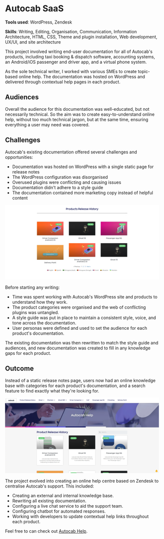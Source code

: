 # Autocab SaaS

**Tools used**: WordPress, Zendesk

**Skills**: Writing, Editing, Organisation, Communication, Information Architecture, HTML, CSS, Theme and plugin installation, Web development, UX/UI, and site architecture

This project involved writing end-user documentation for all of Autocab's products, including taxi booking & dispatch software, accounting systems, an Android/iOS passenger and driver app, and a virtual phone system. 

As the sole technical writer, I worked with various SMEs to create topic-based online help. The documentation was hosted on WordPress and delivered through contextual help pages in each product. 

## Audiences

Overall the audience for this documentation was well-educated, but not necessarily technical. So the aim was to create easy-to-understand online help, without too much technical jargon, but at the same time, ensuring everything a user may need was covered. 

## Challenges

Autocab's existing documentation offered several challenges and opportunities:

* Documentation was hosted on WordPress with a single static page for release notes
* The WordPress configuration was disorganised
* Overused plugins were conflicting and causing issues
* Documentation didn't adhere to a style guide
* The documentation contained more marketing copy instead of helpful content 

![Screenshot of Autocab's documentation website](img/autocab-wp-before.webp)

Before starting any writing:

* Time was spent working with Autocab's WordPress site and products to understand how they work.
* The product categories were organised and the web of conflicting plugins was untangled.
* A style guide was put in place to maintain a consistent style, voice, and tone across the documentation.
* User personas were defined and used to set the audience for each product's documentation.

The existing documentation was then rewritten to match the style guide and audiences, and new documentation was created to fill in any knowledge gaps for each product.

## Outcome 

Instead of a static release notes page, users now had an online knowledge base with categories for each product's documentation, and a search feature to find exactly what they're looking for. 

![Screenshot of Autocab's new documentation website](img/autocab-wp-after.webp)

The project evolved into creating an online help centre based on Zendesk to centralise Autocab's support. This included:

* Creating an external and internal knowledge base.
* Rewriting all existing documentation.
* Configuring a live chat service to aid the support team. 
* Configuring chatbot for automated responses. 
* Working with developers to update contextual help links throughout each product. 

Feel free to can check out [Autocab Help](https://support.autocab.com/hc/en-gb). 